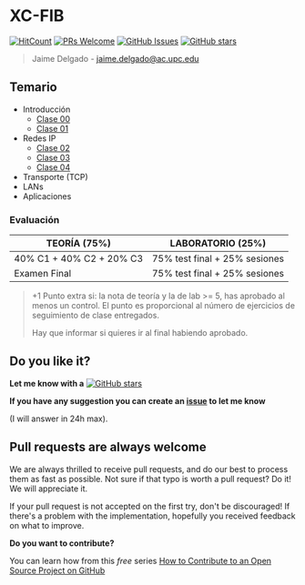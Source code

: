 # XC-FIB

[![HitCount](http://hits.dwyl.io/mrrobb/XC-FIB.svg)](http://hits.dwyl.io/mrrobb/XC-FIB)
[![PRs Welcome](https://img.shields.io/badge/PRs-welcome-brightgreen.svg?style=flat-square)](https://egghead.io/courses/how-to-contribute-to-an-open-source-project-on-github)
[![GitHub Issues](https://img.shields.io/github/issues/mrrobb/XC-FIB.svg)](https://github.com/mrrobb/XC-FIB/issues)
[![GitHub stars](https://img.shields.io/github/stars/mrrobb/XC-FIB.svg?style=social&label=Star)](https://GitHub.com/mrrobb/XC-FIB/stargazers)

> Jaime Delgado - jaime.delgado@ac.upc.edu

## Temario

- Introducción
	- [Clase 00](Apuntes/clase00.md)
	- [Clase 01](Apuntes/clase01.md)
- Redes IP
	- [Clase 02](Apuntes/clase02.md)
	- [Clase 03](Apuntes/clase03.md)
	- [Clase 04](Apuntes/clase04.md)
- Transporte (TCP)
- LANs
- Aplicaciones

### Evaluación

|	TEORÍA (75%)	|	LABORATORIO (25%)	|
|-------------------|-----------------------|
|40% C1  + 40% C2 + 20% C3| 	75% test final + 25% sesiones	|
|	Examen Final	| 			75% test final + 25% sesiones	|

> +1 Punto extra si: la nota de teoría y la de lab >= 5, has aprobado al menos un control. El punto es proporcional al número de ejercicios de seguimiento de clase entregados.
>
> Hay que informar si quieres ir al final habiendo aprobado.

## Do you like it?

**Let me know with a**
[![GitHub stars](https://img.shields.io/github/stars/mrrobb/XC-FIB.svg?style=social&label=Star)](https://GitHub.com/mrrobb/XC-FIB/stargazers)

**If you have any suggestion you can create an [issue](https://github.com/MrRobb/XC-FIB/issues) to let me know**

(I will answer in 24h max).

## Pull requests are always welcome

We are always thrilled to receive pull requests, and do our best to
process them as fast as possible. Not sure if that typo is worth a pull
request? Do it! We will appreciate it.

If your pull request is not accepted on the first try, don't be
discouraged! If there's a problem with the implementation, hopefully you
received feedback on what to improve.


**Do you want to contribute?**

You can learn how from this *free* series [How to Contribute to an Open Source Project on GitHub](https://egghead.io/series/how-to-contribute-to-an-open-source-project-on-github)
